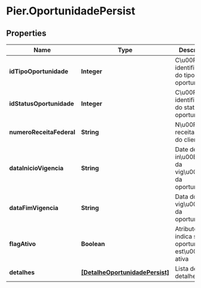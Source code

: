 # Pier.OportunidadePersist

## Properties
Name | Type | Description | Notes
------------ | ------------- | ------------- | -------------
**idTipoOportunidade** | **Integer** | C\u00F3digo identificador do tipo oportunidade | 
**idStatusOportunidade** | **Integer** | C\u00F3digo identificador do status oportunidade | 
**numeroReceitaFederal** | **String** | N\u00FAmero receita federal do cliente | 
**dataInicioVigencia** | **String** | Date de in\u00EDcio da vig\u00EAncia da oportunidade | 
**dataFimVigencia** | **String** | Data do fim da vig\u00EAncia da oportunidade | 
**flagAtivo** | **Boolean** | Atributo que indica se a oportunidade est\u00E1 ativa | 
**detalhes** | [**[DetalheOportunidadePersist]**](DetalheOportunidadePersist.md) | Lista de detalhes | 


